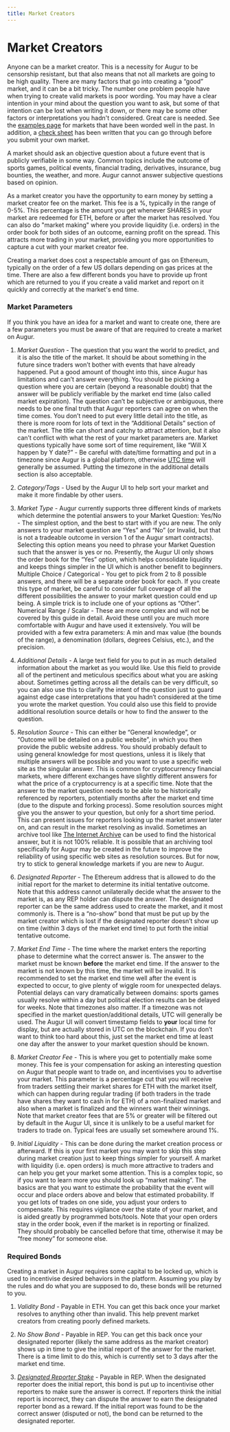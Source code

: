 ```yaml
---
title: Market Creators
---
```

# Market Creators

Anyone can be a market creator. This is a necessity for Augur to be censorship resistant, but that also means that not all markets are going to be high quality. There are many factors that go into creating a “good” market, and it can be a bit tricky. The number one problem people have when trying to create valid markets is poor wording. You may have a clear intention in your mind about the question you want to ask, but some of that intention can be lost when writing it down, or there may be some other factors or interpretations you hadn't considered. Great care is needed. See the [examples page](https://augur.guide/2-market-creators/examples.html) for markets that have been worded well in the past. In addition, a [check sheet](https://augur.guide/2-market-creators/checksheet.html) has been written that you can go through before you submit your own market.

A market should ask an objective question about a future event that is publicly verifiable in some way. Common topics include the outcome of sports games, political events, financial trading, derivatives, insurance, bug bounties, the weather, and more. Augur cannot answer subjective questions based on opinion.

As a market creator you have the opportunity to earn money by setting a market creator fee on the market. This fee is a %, typically in the range of 0-5%. This percentage is the amount you get whenever SHARES in your market are redeemed for ETH, before or after the market has resolved. You can also do "market making" where you provide liquidity (i.e. orders) in the order book for both sides of an outcome, earning profit on the spread. This attracts more trading in your market, providing you more opportunities to capture a cut with your market creator fee.

Creating a market does cost a respectable amount of gas on Ethereum, typically on the order of a few US dollars depending on gas prices at the time. There are also a few different bonds you have to provide up front which are returned to you if you create a valid market and report on it quickly and correctly at the market's end time.

### Market Parameters

If you think you have an idea for a market and want to create one, there are a few parameters you must be aware of that are required to create a market on Augur. 

1. _Market Question_ - The question that you want the world to predict, and it is also the title of the market. It should be about something in the future since traders won’t bother with events that have already happened. Put a good amount of thought into this, since Augur has limitations and can’t answer everything. You should be picking a question where you are certain (beyond a reasonable doubt) that the answer will be publicly verifiable by the market end time (also called market expiration). The question can’t be subjective or ambiguous, there needs to be one final truth that Augur reporters can agree on when the time comes. You don’t need to put every little detail into the title, as there is more room for lots of text in the “Additional Details” section of the market. The title can short and catchy to attract attention, but it also can’t conflict with what the rest of your market parameters are. Market questions typically have some sort of time requirement, like “Will X happen by Y date?” - Be careful with date/time formatting and put in a timezone since Augur is a global platform, otherwise [UTC time](https://en.wikipedia.org/wiki/Coordinated_Universal_Time) will generally be assumed. Putting the timezone in the additional details section is also acceptable.

2. _Category/Tags_ - Used by the Augur UI to help sort your market and make it more findable by other users. 

3. _Market Type_ - Augur currently supports three different kinds of markets which determine the potential answers to your Market Question: 
Yes/No - The simplest option, and the best to start with if you are new. The only answers to your market question are “Yes” and “No” (or Invalid, but that is not a tradeable outcome in version 1 of the Augur smart contracts). Selecting this option means you need to phrase your Market Question such that the answer is yes or no. Presently, the Augur UI only shows the order book for the “Yes” option, which helps consolidate liquidity and keeps things simpler in the UI which is another benefit to beginners.
Multiple Choice / Categorical - You get to pick from 2 to 8 possible answers, and there will be a separate order book for each. If you create this type of market, be careful to consider full coverage of all the different possibilities the answer to your market question could end up being. A simple trick is to include one of your options as “Other”.
Numerical Range / Scalar - These are more complex and will not be covered by this guide in detail. Avoid these until you are much more comfortable with Augur and have used it extensively. You will be provided with a few extra parameters: A min and max value (the bounds of the range), a denomination (dollars, degrees Celsius, etc.), and the precision.

4. _Additional Details_ - A large text field for you to put in as much detailed information about the market as you would like. Use this field to provide all of the pertinent and meticulous specifics about what you are asking about. Sometimes getting across all the details can be very difficult, so you can also use this to clarify the intent of the question just to guard against edge case interpretations that you hadn’t considered at the time you wrote the market question. You could also use this field to provide additional resolution source details or how to find the answer to the question.

5. _Resolution Source_ - This can either be “General knowledge”, or “Outcome will be detailed on a public website”, in which you then provide the public website address. You should probably default to using general knowledge for most questions, unless it is likely that multiple answers will be possible and you want to use a specific web site as the singular answer. This is common for cryptocurrency financial markets, where different exchanges have slightly different answers for what the price of a cryptocurrency is at a specific time. Note that the answer to the market question needs to be able to be historically referenced by reporters, potentially months after the market end time (due to the dispute and forking process). Some resolution sources might give you the answer to your question, but only for a short time period. This can present issues for reporters looking up the market answer later on, and can result in the market resolving as invalid. Sometimes an archive tool like [The Internet Archive](web.archive.org) can be used to find the historical answer, but it is not 100% reliable. It is possible that an archiving tool specifically for Augur may be created in the future to improve the reliability of using specific web sites as resolution sources. But for now, try to stick to general knowledge markets if you are new to Augur.

6. _Designated Reporter_ - The Ethereum address that is allowed to do the initial report for the market to determine its initial tentative outcome. Note that this address cannot unilaterally decide what the answer to the market is, as any REP holder can dispute the answer. The designated reporter can be the same address used to create the market, and it most commonly is. There is a “no-show” bond that must be put up by the market creator which is lost if the designated reporter doesn’t show up on time (within 3 days of the market end time) to put forth the initial tentative outcome.

7. _Market End Time_ - The time where the market enters the reporting phase to determine what the correct answer is. The answer to the market must be known **before** the market end time. If the answer to the market is not known by this time, the market will be invalid. It is recommended to set the market end time well after the event is expected to occur, to give plenty of wiggle room for unexpected delays. Potential delays can vary dramatically between domains: sports games usually resolve within a day but political election results can be delayed for weeks. Note that timezones also matter. If a timezone was not specified in the market question/additional details, UTC will generally be used. The Augur UI will convert timestamp fields to **your** local time for display, but are actually stored in UTC on the blockchain. If you don’t want to think too hard about this, just set the market end time at least one day after the answer to your market question should be known.

8. _Market Creator Fee_ - This is where you get to potentially make some money. This fee is your compensation for asking an interesting question on Augur that people want to trade on, and incentivises you to advertise your market. This parameter is a percentage cut that you will receive from traders settling their market shares for ETH  <!-- V1 --> with the market itself, which can happen during regular trading (if both traders in the trade have shares they want to cash in for ETH) of a non-finalized market and also when a market is finalized and the winners want their winnings. Note that market creator fees that are 5% or greater will be filtered out by default in the Augur UI, since it is unlikely to be a useful market for traders to trade on. Typical fees are usually set somewhere around 1%.

9. _Initial Liquidity_ - This can be done during the market creation process or afterward. If this is your first market you may want to skip this step during market creation just to keep things simpler for yourself. A market with liquidity (i.e. open orders) is much more attractive to traders and can help you get your market some attention. This is a complex topic, so if you want to learn more you should look up “market making”. The basics are that you want to estimate the probability that the event will occur and place orders above and below that estimated probability. If you get lots of trades on one side, you adjust your orders to compensate. This requires vigilance over the state of your market, and is aided greatly by programmed bots/tools. Note that your open orders stay in the order book, even if the market is in reporting or finalized. They should probably be cancelled before that time, otherwise it may be “free money” for someone else.

### Required Bonds

<!-- V1 -->

Creating a market in Augur requires some capital to be locked up, which is used to incentivise desired behaviors in the platform. Assuming you play by the rules and do what you are supposed to do, these bonds will be returned to you.

1. _Validity Bond_ - Payable in ETH. You can get this back once your market resolves to anything other than invalid. This help prevent market creators from creating poorly defined markets.

2. _No Show Bond_ - Payable in REP. You can get this back once your designated reporter (likely the same address as the market creator) shows up in time to give the initial report of the answer for the market. There is a time limit to do this, which is currently set to 3 days after the market end time.

3. [_Designated Reporter Stake_](https://augur.guide/glossary.html#Designated%20Reporter%20Stake) - Payable in REP. When the designated reporter does the initial report, this bond is put up to incentivise other reporters to make sure the answer is correct. If reporters think the initial report is incorrect, they can dispute the answer to earn the designated reporter bond as a reward. If the initial report was found to be the correct answer (disputed or not), the bond can be returned to the designated reporter.
